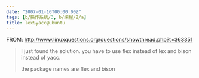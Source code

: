 ```yaml
---
date: "2007-01-16T00:00:00Z"
tags: [b/操作系统/3, b/编程/2/a]
title: lex&yacc@ubuntu
---
```


FROM: <http://www.linuxquestions.org/questions/showthread.php?t=363351>

> I just found the solution.
> you have to use flex instead of lex
> and bison instead of yacc.
> 
> the package names are flex and bison
